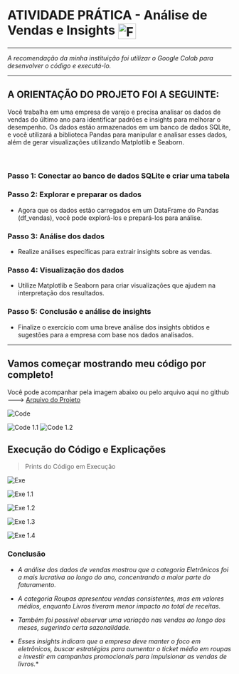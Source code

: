 # ATIVIDADE PRÁTICA - Análise de Vendas e Insights <img align="center" alt="Fontes-Python" height="35" width="40" src="https://raw.githubusercontent.com/devicons/devicon/master/icons/python/python-original.svg"> 

---

*A recomendação da minha instituição foi utilizar o Google Colab para desenvolver o código e executá-lo.*

---

## A ORIENTAÇÃO DO PROJETO FOI A SEGUINTE:

Você trabalha em uma empresa de varejo e precisa analisar os dados de vendas do último ano
para identificar padrões e insights para melhorar o desempenho. Os dados estão armazenados
em um banco de dados SQLite, e você utilizará a biblioteca Pandas para manipular e analisar
esses dados, além de gerar visualizações utilizando Matplotlib e Seaborn.

ㅤ

### Passo 1: Conectar ao banco de dados SQLite e criar uma tabela

### Passo 2: Explorar e preparar os dados
- Agora que os dados estão carregados em um DataFrame do Pandas (df_vendas), você
pode explorá-los e prepará-los para análise.

### Passo 3: Análise dos dados
- Realize análises específicas para extrair insights sobre as vendas.

### Passo 4: Visualização dos dados
- Utilize Matplotlib e Seaborn para criar visualizações que ajudem na interpretação dos
resultados.

### Passo 5: Conclusão e análise de insights
- Finalize o exercício com uma breve análise dos insights obtidos e sugestões para a
empresa com base nos dados analisados.

---

## Vamos começar mostrando meu código por completo!

Você pode acompanhar pela imagem abaixo ou pelo arquivo aqui no github ---> [Arquivo do Projeto](https://github.com/lukkyzdev/Analise-de-Vendas-e-Insights/blob/main/Análise%20de%20Vendas%20e%20Insights.py)

![Code](./images/code.png)

![Code  1.1](./images/code1.1.png) 
![Code 1.2](./images/code1.2.png)

## Execução do Código e Explicações

> Prints do Código em Execução

![Exe](./images/exe.png)

![Exe 1.1](./images/exe1.1.png)

![Exe 1.2](./images/exe1.2.png)

![Exe 1.3](./images/exe1.3.png)

![Exe 1.4](./images/exe1.4.png)

### Conclusão

- *A análise dos dados de vendas mostrou que a categoria Eletrônicos foi
a mais lucrativa ao longo do ano, concentrando a maior parte do
faturamento.*

- *A categoria Roupas apresentou vendas consistentes, mas em valores
médios, enquanto Livros tiveram menor impacto no total de receitas.*

- *Também foi possível observar uma variação nas vendas ao longo dos
meses, sugerindo certa sazonalidade.*

- *Esses insights indicam que a empresa deve manter o foco em
eletrônicos, buscar estratégias para aumentar o ticket médio em roupas e
investir em campanhas promocionais para impulsionar as vendas de
livros.**
